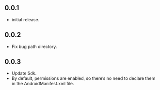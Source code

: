 ## 0.0.1

* initial release.

## 0.0.2

* Fix bug path directory.


## 0.0.3

* Update Sdk.
* By default, permissions are enabled, so there’s no need to declare them in the AndroidManifest.xml file.